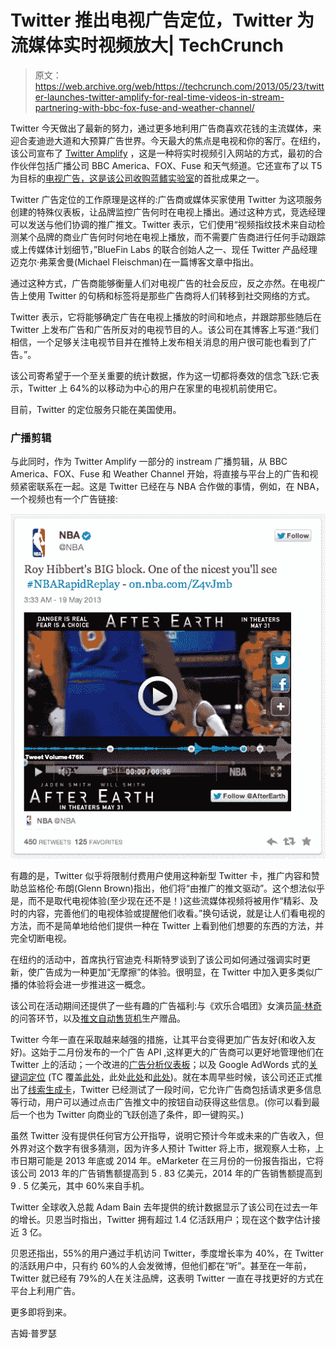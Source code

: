# Twitter 推出电视广告定位，Twitter 为流媒体实时视频放大| TechCrunch

> 原文：<https://web.archive.org/web/https://techcrunch.com/2013/05/23/twitter-launches-twitter-amplify-for-real-time-videos-in-stream-partnering-with-bbc-fox-fuse-and-weather-channel/>

Twitter 今天做出了最新的努力，通过更多地利用广告商喜欢花钱的主流媒体，来迎合麦迪逊大道和大预算广告世界。今天最大的焦点是电视和你的客厅。在纽约，该公司宣布了 [Twitter Amplify](https://web.archive.org/web/20230305215514/http://advertising.twitter.com/2013/05/Twitter-Amplify-partnerships-Great-content-great-brands-great-engagement.html) ，这是一种将实时视频引入网站的方式，最初的合作伙伴包括广播公司 BBC America、FOX、Fuse 和天气频道。它还宣布了以 T5 为目标的[电视广告，这是该公司](https://web.archive.org/web/20230305215514/http://advertising.twitter.com/2013/05/Amplify-TV-commercials-on-Twitter-Premiering-TV-ad-targeting.html)[收购蓝鳍实验室](https://web.archive.org/web/20230305215514/https://techcrunch.com/2013/02/05/twitter-confirms-purchase-of-bluefin-labs-to-boost-tv-analytics-and-advertising-services/)的首批成果之一。

Twitter 广告定位的工作原理是这样的:广告商或媒体买家使用 Twitter 为这项服务创建的特殊仪表板，让品牌监控广告何时在电视上播出。通过这种方式，竞选经理可以发送与他们协调的推广推文。Twitter 表示，它们使用“视频指纹技术来自动检测某个品牌的商业广告何时何地在电视上播放，而不需要广告商进行任何手动跟踪或上传媒体计划细节，”BlueFin Labs 的联合创始人之一、现任 Twitter 产品经理迈克尔·弗莱舍曼(Michael Fleischman)在一篇博客文章中指出。

通过这种方式，广告商能够衡量人们对电视广告的社会反应，反之亦然。在电视广告上使用 Twitter 的句柄和标签将是那些广告商将人们转移到社交网络的方式。

Twitter 表示，它将能够确定广告在电视上播放的时间和地点，并跟踪那些随后在 Twitter 上发布广告和广告所反对的电视节目的人。该公司在其博客上写道:“我们相信，一个足够关注电视节目并在推特上发布相关消息的用户很可能也看到了广告。”。

该公司寄希望于一个至关重要的统计数据，作为这一切都将奏效的信念飞跃:它表示，Twitter 上 64%的以移动为中心的用户在家里的电视机前使用它。

目前，Twitter 的定位服务只能在美国使用。

### 广播剪辑

与此同时，作为 Twitter Amplify 一部分的 instream 广播剪辑，从 BBC America、FOX、Fuse 和 Weather Channel 开始，将直接与平台上的广告和视频紧密联系在一起。这是 Twitter 已经在与 NBA 合作做的事情，例如，在 NBA，一个视频也有一个广告链接:

![twitter amplify](img/e48b86e94c39e909aa3e52f197502b45.png)

有趣的是，Twitter 似乎将限制付费用户使用这种新型 Twitter 卡，推广内容和赞助总监格伦·布朗(Glenn Brown)指出，他们将“由推广的推文驱动”。这个想法似乎是，而不是取代电视体验(至少现在还不是！)这些流媒体视频将被用作“精彩、及时的内容，完善他们的电视体验或提醒他们收看。”换句话说，就是让人们看电视的方法，而不是简单地给他们提供一种在 Twitter 上看到他们想要的东西的方法，并完全切断电视。

在纽约的活动中，首席执行官迪克·科斯特罗谈到了该公司如何通过强调实时更新，使广告成为一种更加“无摩擦”的体验。很明显，在 Twitter 中加入更多类似广播的体验将会进一步推进这一概念。

该公司在活动期间还提供了一些有趣的广告福利:与《欢乐合唱团》女演员[简·林奇](https://web.archive.org/web/20230305215514/https://twitter.com/TwitterAds/status/337564704471908352)的问答环节，以及[推文自动售货机](https://web.archive.org/web/20230305215514/https://twitter.com/joell/status/337545177415696385)生产赠品。

Twitter 今年一直在采取越来越强的措施，让其平台变得更加广告友好(和收入友好)。这始于二月份发布的一个广告 API ,这样更大的广告商可以更好地管理他们在 Twitter 上的活动；一个改进的[广告分析仪表板](https://web.archive.org/web/20230305215514/http://advertising.twitter.com/2013/03/The-new-Twitter-Ads-center.html)；以及 Google AdWords 式的[关键词定位](https://web.archive.org/web/20230305215514/http://advertising.twitter.com/2013/04/Introducing-Keyword-Targeting-in-Timeline.html) (TC 覆盖[此处](https://web.archive.org/web/20230305215514/https://techcrunch.com/2013/02/20/twitter-ads-api/)，此处[此处](https://web.archive.org/web/20230305215514/https://techcrunch.com/2013/03/13/to-drive-more-advertising-twitter-updates-its-ads-dashboard-with-more-data-on-performance-analytics-and-spend-and-real-time-managment/)和[此处](https://web.archive.org/web/20230305215514/https://techcrunch.com/2013/04/17/advertisers-can-now-target-twitter-users-by-keywords-from-their-tweets/))。就在本周早些时候，该公司还正式推出了[线索生成卡](https://web.archive.org/web/20230305215514/http://advertising.twitter.com/2013/05/Capture-user-interest-with-the-Lead-Generation-Card.html)，Twitter 已经测试了一段时间，它允许广告商包括请求更多信息等行动，用户可以通过点击广告推文中的按钮自动获得这些信息。(你可以看到最后一个也为 Twitter 向商业的飞跃创造了条件，即一键购买。)

虽然 Twitter 没有提供任何官方公开指导，说明它预计今年或未来的广告收入，但外界对这个数字有很多猜测，因为许多人预计 Twitter 将上市，据观察人士称，上市日期可能是 2013 年底或 2014 年。eMarketer 在三月份的一份报告指出，它将该公司 2013 年的广告销售额提高到 5 . 83 亿美元，2014 年的广告销售额提高到 9 . 5 亿美元，其中 60%来自手机。

Twitter 全球收入总裁 Adam Bain 去年提供的统计数据显示了该公司在过去一年的增长。贝恩当时指出，Twitter 拥有超过 1.4 亿活跃用户；现在这个数字估计接近 3 亿。

贝恩还指出，55%的用户通过手机访问 Twitter，季度增长率为 40%，在 Twitter 的活跃用户中，只有约 60%的人会发微博，但他们都在“听”。甚至在一年前，Twitter 就已经有 79%的人在关注品牌，这表明 Twitter 一直在寻找更好的方式在平台上利用广告。

更多即将到来。

吉姆·普罗瑟